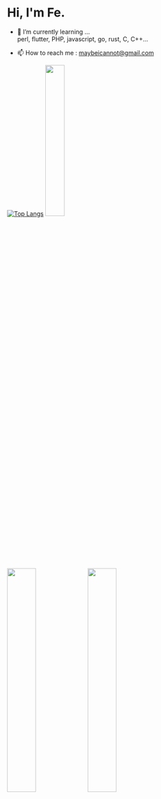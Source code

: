 # Hi, I'm Fe.

<!--
**FeHeap/FeHeap** is a ✨ _special_ ✨ repository because its `README.md` (this file) appears on your GitHub profile.

Here are some ideas to get you started:
-->
<!-- - 🔭 I’m currently working on ... -->
- 🌱 I’m currently learning ...<br>
     perl, flutter, PHP, javascript, go, rust, C, C++...
<!-- - 👯 I’m looking to collaborate on ...
- 🤔 I’m looking for help with ...
- 💬 Ask me about ... -->
- 📫 How to reach me : maybeicannot@gmail.com
<!-- - 😄 Pronouns: Fe
- ⚡ Fun fact: N -->

[![Top Langs](https://github-readme-stats.vercel.app/api/top-langs/?username=FeHeap&layout=compact)](https://github.com/anuraghazra/github-readme-stats)
<img src="https://walfiegif.files.wordpress.com/2020/11/out-transparent-28.gif" width="30%">
<br>
<img src="https://github-profile-summary-cards.vercel.app/api/cards/repos-per-language?username=FeHeap&theme=github_dark" width="36.5%">
<img src="https://github-profile-summary-cards.vercel.app/api/cards/most-commit-language?username=FeHeap&theme=github_dark" width="36.5%">
